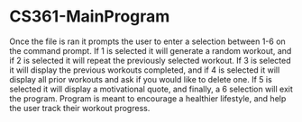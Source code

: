 # CS361-MainProgram
Once the file is ran it prompts the user to enter a selection between 1-6 on the command prompt.
If 1 is selected it will generate a random workout, and if 2 is selected it will repeat the previously selected workout.
If 3 is selected it will display the previous workouts completed, and if 4 is selected it will display all prior workouts and ask if you would like to delete one.
If 5 is selected it will display a motivational quote, and finally, a 6 selection will exit the program. 
Program is meant to encourage a healthier lifestyle, and help the user track their workout progress.
